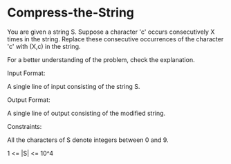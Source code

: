# Compress-the-String

You are given a string S. Suppose a character 'c' occurs consecutively X times in the string. Replace these consecutive occurrences of the character 'c' with (X,c) in the string.

For a better understanding of the problem, check the explanation.

Input Format:

A single line of input consisting of the string S.

Output Format:

A single line of output consisting of the modified string.

Constraints:

All the characters of S denote integers between 0 and 9.

1 <= |S| <= 10^4
